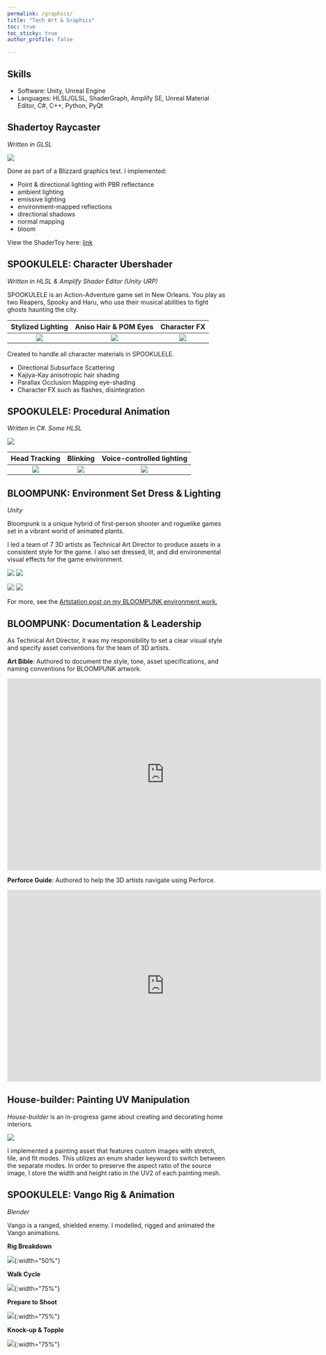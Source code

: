 ```yaml
---
permalink: /graphics/
title: "Tech Art & Graphics"
toc: true
toc_sticky: true
author_profile: false

---
```


## Skills

- Software: Unity, Unreal Engine
- Languages: HLSL/GLSL, ShaderGraph, Amplify SE, Unreal Material Editor, C#, C++, Python, PyQt

## Shadertoy Raycaster
*Written in GLSL*

![](/assets/images/portfolio/shadertoy-raycaster.gif)



Done as part of a Blizzard graphics test. I implemented:
* Point & directional lighting with PBR reflectance
* ambient lighting
* emissive lighting
* environment-mapped reflections
* directional shadows
* normal mapping
* bloom

View the ShaderToy here: [link](https://www.shadertoy.com/view/cd2GWW)

## SPOOKULELE: Character Ubershader
*Written in HLSL & Amplify Shader Editor (Unity URP)*

SPOOKULELE is an Action-Adventure game set in New Orleans. You play as two Reapers, Spooky and Haru, who use their musical abilities to fight ghosts haunting the city.

Stylized Lighting            |  Aniso Hair & POM Eyes          |  Character FX
:-------------------------:|:-------------------------:|:-------------------------:
![](/assets/images/portfolio/spookulele-character-shader-1.gif) | ![](/assets/images/portfolio/spookulele-character-shader-2.gif) | ![](/assets/images/portfolio/spookulele-character-shader-3.gif)


Created to handle all character materials in SPOOKULELE.
* Directional Subsurface Scattering
* Kajiya-Kay anisotropic hair shading
* Parallax Occlusion Mapping eye-shading
* Character FX such as flashes, disintegration

## SPOOKULELE: Procedural Animation
*Written in C#. Some HLSL*

![](/assets/images/portfolio/spookulele-procedural-animation-1.gif)

Head Tracking            |  Blinking          |  Voice-controlled lighting
:-------------------------:|:-------------------------:|:-------------------------:
![](/assets/images/portfolio/spookulele-procedural-animation-2.gif) | ![](/assets/images/portfolio/spookulele-procedural-animation-3.gif) | ![](/assets/images/portfolio/spookulele-procedural-animation-4.gif)

## BLOOMPUNK: Environment Set Dress & Lighting
*Unity*

Bloompunk is a unique hybrid of first-person shooter and roguelike games set in a vibrant world of animated plants.

I led a team of 7 3D artists as Technical Art Director to produce assets in a consistent style for the game. I also set dressed, lit, and did environmental visual effects for the game environment.

![](https://cdna.artstation.com/p/assets/images/images/062/971/888/large/sheehan-ahmed-bp-pf-01.jpg?1684380933)
![](https://cdnb.artstation.com/p/assets/images/images/062/971/889/large/sheehan-ahmed-bp-pf-02.jpg?1684380944)

![](https://cdna.artstation.com/p/assets/images/images/062/971/842/original/sheehan-ahmed-bp-gif01.gif?1684380786)
![](https://cdnb.artstation.com/p/assets/images/images/062/971/845/original/sheehan-ahmed-bp-gif02.gif?1684380796)

For more, see the [Artstation post on my BLOOMPUNK environment work.](https://www.artstation.com/artwork/OGwmy8)

## BLOOMPUNK: Documentation & Leadership

As Technical Art Director, it was my responsibility to set a clear visual style and specify asset conventions for the team of 3D artists.

**Art Bible**: Authored to document the style, tone, asset specifications, and naming conventions for BLOOMPUNK artwork.

<iframe src="https://docs.google.com/presentation/d/e/2PACX-1vT1r_zCHBDd-lSEA7oSzUYJciENr_6UDgb4DAf9SfUh2BxeK_W33xe7gcDRHBPxGcgK9pXnjvvFZ2BA/embed?start=false&loop=false&delayms=3000" frameborder="0" width="720" height="440" allowfullscreen="true" mozallowfullscreen="true" webkitallowfullscreen="true"></iframe>

**Perforce Guide**: Authored to help the 3D artists navigate using Perforce.

<iframe src="https://docs.google.com/presentation/d/e/2PACX-1vQdu-5Cl3APe16DpUnxfqBE5YvmhiGMfOS54QBipygqnHbWsQowrpPfkK-H_OgYruNZNl-gSM2tD4In/embed?start=false&loop=false&delayms=3000" frameborder="0" width="720" height="440" allowfullscreen="true" mozallowfullscreen="true" webkitallowfullscreen="true"></iframe>

## House-builder: Painting UV Manipulation

*House-builder* is an in-progress game about creating and decorating home interiors.

![](/assets/images/portfolio/housebuilder-painting-resizer.gif)

I implemented a painting asset that features custom images with stretch, tile, and fit modes. This utilizes an enum shader keyword to switch between the separate modes. In order to preserve the aspect ratio of the source image, I store the width and height ratio in the UV2 of each painting mesh.

## SPOOKULELE: Vango Rig & Animation
*Blender*

Vango is a ranged, shielded enemy. I modelled, rigged and animated the Vango animations.

**Rig Breakdown**

![](/assets/images/portfolio/spookulele-vango-rig-breakdown.gif){:width="50%"}

**Walk Cycle**

![](/assets/images/portfolio/spookulele-vango-walk.gif){:width="75%"}

**Prepare to Shoot**

![](/assets/images/portfolio/spookulele-vango-shoot.gif){:width="75%"}

**Knock-up & Topple**

![](/assets/images/portfolio/spookulele-vango-knock-up.gif){:width="75%"}